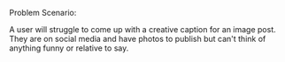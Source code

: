Problem Scenario:

A user will struggle to come up with a creative caption for an image post. They are on social media and have photos to publish but can't think of anything funny or relative to say.
